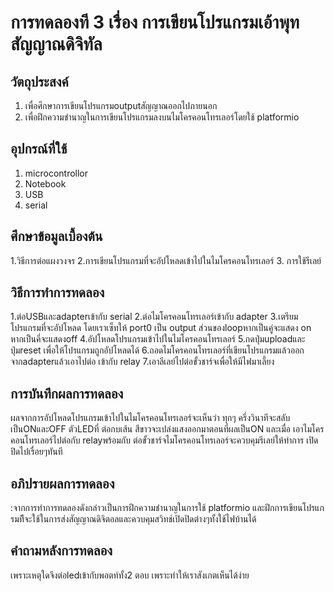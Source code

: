 # การทดลองที 3 เรื่อง การเขียนโปรแกรมเอ้าพุทสัญญาณดิจิทัล
## วัตถุประสงค์
1. เพื่อศึกษาการเขียนโปรแกรมoutputสัญญาณออกไปภายนอก
2. เพื่อฝึกความชํานาญในการเขียนโปรแกรมลงบนไมโครคอนโทรเลอร์โดยใช้ platformio
## อุปกรณ์ที่ใช้
1. microcontrollor
2. Notebook 
3. USB
4. serial
## ศึกษาข้อมูลเบื้องต้น
1.วิธีการต่อแผงวงจร
2.การเขียนโปรแกรมที่จะอัปโหลดเข้าไปในไมโครคอนโทรเลอร์
3. การใช้รีเลย์
## วิธีการทําการทดลอง
1.ต่อUSBและadapterเข้ากับ serial
2.ต่อไมโครคอนโทรเลอร์เข้ากับ adapter
3.เตรียมโปรแกรมที่จะอัปโหลด โดยเราเซ็ทให้ port0 เป็น output ส่วนของloopหากเป็นคู่จะแสดง on หากเป็นคี่จะแสดงoff
4.อัปโหลดโปรแกรมเข้าไปในไมโครคอนโทรเลอร์
5.กดปุ่มuploadและปุ่มreset เพื่อให้โปรแกรมถูกอัปโหลดได้ 
6.ถอดไมโครคอนโทรเลอร์ที่เขียนโปรแกรมแล้วออกจากadapterแล้วเอาไปต่อ
เข้ากับ relay
7.เอาลีเลย์ไปต่อขั้วชาร์จเพื่อให้มีไฟมาเลี้ยง
## การบันทึกผลการทดลอง
ผลจากการอัปโหลดโปรแกรมเข้าไปในไมโครคอนโทรเลอร์จะเห็นว่า ทุกๆ ครึ่งวินาทีจะสลับเป็นONและOFF ตัวLEDที่ ต่อกบเส้น สีขาวจะเปล่งแสงออกมาตอนที่ผลเป็นON และเมื่อ เอาไมโครคอนโทรเลอร์ไปต่อกับ relayพร้อมกับ ต่อขั้วชาร์จไมโครคอนโทรเลอร์จะควบคุมรีเลย์ให้ทําการ เปิดปิดไปเรื่อยๆทันที
## อภิปรายผลการทดลอง
:จากการทำการทดลองดังกล่าวเป็นการฝึกความชํานาญในการใช้ platformio 
และฝึกการเขียนโปรแกรมทีีจะใช้ในการส่งสัญญาณดิจิตอลและควบคุมสวิทช์เปิดปิดต่างๆทั้งใช้ไฟบ้านได้
## คําถามหลังการทดลอง
เพราะเหตุใดจึงต่อledเข้ากับพอตท์ทั้ง2 ตอบ เพราะทำให้เราสังเกตเห็นได้ง่าย

